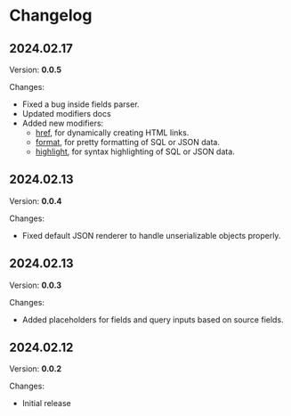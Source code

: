 # Changelog

## 2024.02.17
Version: **0.0.5**

Changes:
- Fixed a bug inside fields parser.
- Updated modifiers docs
- Added new modifiers:
    - [href](./ui/explorer/fields.md#href), for dynamically creating HTML links.
    - [format](./ui/explorer/fields.md#format), for pretty formatting of SQL or JSON data.
    - [highlight](./ui/explorer/fields.md#highlight), for syntax highlighting of SQL or JSON data.

## 2024.02.13
Version: **0.0.4**

Changes:
- Fixed default JSON renderer to handle unserializable objects properly.

## 2024.02.13
Version: **0.0.3**

Changes:
- Added placeholders for fields and query inputs based on source fields.

## 2024.02.12
Version: **0.0.2**

Changes:
 - Initial release
